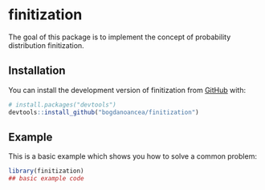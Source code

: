 
# finitization

<!-- badges: start -->
<!-- badges: end -->

The goal of this package is to implement the concept of probability distribution finitization.

## Installation

You can install the development version of finitization from [GitHub](https://github.com/) with:

``` r
# install.packages("devtools")
devtools::install_github("bogdanoancea/finitization")
```

## Example

This is a basic example which shows you how to solve a common problem:

``` r
library(finitization)
## basic example code
```

